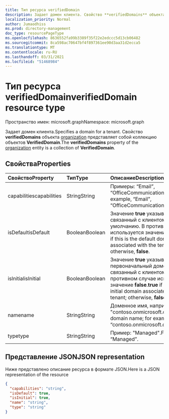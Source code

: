 ```yaml
---
title: Тип ресурса verifiedDomain
description: Задает домен клиента. Свойство **verifiedDomains** объекта organization представляет собой коллекцию объектов **VerifiedDomain**.
localization_priority: Normal
author: Jumaodhiss
ms.prod: directory-management
doc_type: resourcePageType
ms.openlocfilehash: 8636552fa99b3389f35f22e2edccc5d13cb06482
ms.sourcegitcommit: 8ca598ac70647bf4f897361ee90d3aa31d2ecca5
ms.translationtype: MT
ms.contentlocale: ru-RU
ms.lasthandoff: 03/31/2021
ms.locfileid: "51468984"
---
```

# <a name="verifieddomain-resource-type"></a><span data-ttu-id="95f3c-104">Тип ресурса verifiedDomain</span><span class="sxs-lookup"><span data-stu-id="95f3c-104">verifiedDomain resource type</span></span>

<span data-ttu-id="95f3c-105">Пространство имен: microsoft.graph</span><span class="sxs-lookup"><span data-stu-id="95f3c-105">Namespace: microsoft.graph</span></span>

<span data-ttu-id="95f3c-106">Задает домен клиента.</span><span class="sxs-lookup"><span data-stu-id="95f3c-106">Specifies a domain for a tenant.</span></span> <span data-ttu-id="95f3c-107">Свойство **verifiedDomains** объекта [organization](organization.md) представляет собой коллекцию объектов **VerifiedDomain**.</span><span class="sxs-lookup"><span data-stu-id="95f3c-107">The **verifiedDomains** property of the [organization](organization.md) entity is a collection of **VerifiedDomain**.</span></span>


## <a name="properties"></a><span data-ttu-id="95f3c-108">Свойства</span><span class="sxs-lookup"><span data-stu-id="95f3c-108">Properties</span></span>
| <span data-ttu-id="95f3c-109">Свойство</span><span class="sxs-lookup"><span data-stu-id="95f3c-109">Property</span></span>     | <span data-ttu-id="95f3c-110">Тип</span><span class="sxs-lookup"><span data-stu-id="95f3c-110">Type</span></span>   |<span data-ttu-id="95f3c-111">Описание</span><span class="sxs-lookup"><span data-stu-id="95f3c-111">Description</span></span>|
|:---------------|:--------|:----------|
|<span data-ttu-id="95f3c-112">capabilities</span><span class="sxs-lookup"><span data-stu-id="95f3c-112">capabilities</span></span>|<span data-ttu-id="95f3c-113">String</span><span class="sxs-lookup"><span data-stu-id="95f3c-113">String</span></span>|<span data-ttu-id="95f3c-114">Примеры: “Email”, “OfficeCommunicationsOnline”.</span><span class="sxs-lookup"><span data-stu-id="95f3c-114">For example, “Email”, “OfficeCommunicationsOnline”.</span></span>|
|<span data-ttu-id="95f3c-115">isDefault</span><span class="sxs-lookup"><span data-stu-id="95f3c-115">isDefault</span></span>|<span data-ttu-id="95f3c-116">Boolean</span><span class="sxs-lookup"><span data-stu-id="95f3c-116">Boolean</span></span>|                <span data-ttu-id="95f3c-117">Значение **true** указывает, что это связанный с клиентом домен по умолчанию. В противном случае используется значение **false**.</span><span class="sxs-lookup"><span data-stu-id="95f3c-117">**true** if this is the default domain associated with the tenant; otherwise, **false**.</span></span>            |
|<span data-ttu-id="95f3c-118">isInitial</span><span class="sxs-lookup"><span data-stu-id="95f3c-118">isInitial</span></span>|<span data-ttu-id="95f3c-119">Boolean</span><span class="sxs-lookup"><span data-stu-id="95f3c-119">Boolean</span></span>|<span data-ttu-id="95f3c-120">Значение **true** указывает, что это первоначальный домен, связанный с клиентом. В противном случае используется значение **false**.</span><span class="sxs-lookup"><span data-stu-id="95f3c-120">**true** if this is the initial domain associated with the tenant; otherwise, **false**</span></span>|
|<span data-ttu-id="95f3c-121">name</span><span class="sxs-lookup"><span data-stu-id="95f3c-121">name</span></span>|<span data-ttu-id="95f3c-122">String</span><span class="sxs-lookup"><span data-stu-id="95f3c-122">String</span></span>|<span data-ttu-id="95f3c-123">Доменное имя, например "contoso.onmicrosoft.com"</span><span class="sxs-lookup"><span data-stu-id="95f3c-123">The domain name; for example, “contoso.onmicrosoft.com”</span></span>|
|<span data-ttu-id="95f3c-124">type</span><span class="sxs-lookup"><span data-stu-id="95f3c-124">type</span></span>|<span data-ttu-id="95f3c-125">String</span><span class="sxs-lookup"><span data-stu-id="95f3c-125">String</span></span>|<span data-ttu-id="95f3c-126">Пример: "Managed".</span><span class="sxs-lookup"><span data-stu-id="95f3c-126">For example, “Managed”.</span></span>|

## <a name="json-representation"></a><span data-ttu-id="95f3c-127">Представление JSON</span><span class="sxs-lookup"><span data-stu-id="95f3c-127">JSON representation</span></span>

<span data-ttu-id="95f3c-128">Ниже представлено описание ресурса в формате JSON.</span><span class="sxs-lookup"><span data-stu-id="95f3c-128">Here is a JSON representation of the resource</span></span>

<!-- {
  "blockType": "resource",
  "optionalProperties": [

  ],
  "@odata.type": "microsoft.graph.verifiedDomain"
}-->

```json
{
  "capabilities": "string",
  "isDefault": true,
  "isInitial": true,
  "name": "string",
  "type": "string"
}

```

<!-- uuid: 8fcb5dbc-d5aa-4681-8e31-b001d5168d79
2015-10-25 14:57:30 UTC -->
<!-- {
  "type": "#page.annotation",
  "description": "verifiedDomain resource",
  "keywords": "",
  "section": "documentation",
  "tocPath": ""
}-->


